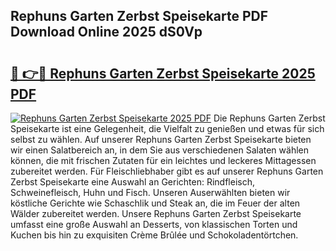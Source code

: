 ## Rephuns Garten Zerbst Speisekarte PDF Download Online 2025 dS0Vp

# <h2><a href="http://gc77ld2.nevu.top/?p=Rephuns+Garten+Zerbst+Speisekarte">🔗 👉🔴 Rephuns Garten Zerbst Speisekarte 2025 PDF</a></h2>

[![Rephuns Garten Zerbst Speisekarte 2025 PDF](https://i.imgur.com/dBaPXMq.png)](http://gc77ld2.nevu.top/?p=Rephuns+Garten+Zerbst+Speisekarte)
Die Rephuns Garten Zerbst Speisekarte ist eine Gelegenheit, die Vielfalt zu genießen und etwas für sich selbst zu wählen. Auf unserer Rephuns Garten Zerbst Speisekarte bieten wir einen Salatbereich an, in dem Sie aus verschiedenen Salaten wählen können, die mit frischen Zutaten für ein leichtes und leckeres Mittagessen zubereitet werden. Für Fleischliebhaber gibt es auf unserer Rephuns Garten Zerbst Speisekarte eine Auswahl an Gerichten: Rindfleisch, Schweinefleisch, Huhn und Fisch. Unseren Auserwählten bieten wir köstliche Gerichte wie Schaschlik und Steak an, die im Feuer der alten Wälder zubereitet werden. Unsere Rephuns Garten Zerbst Speisekarte umfasst eine große Auswahl an Desserts, von klassischen Torten und Kuchen bis hin zu exquisiten Crème Brûlée und Schokoladentörtchen.
